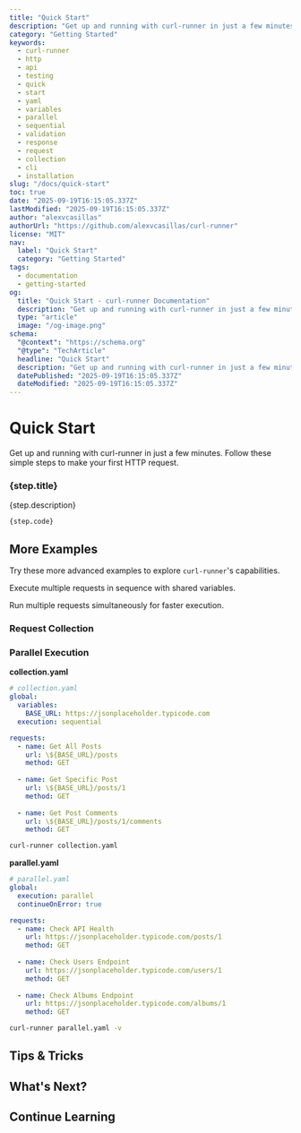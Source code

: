 ```yaml
---
title: "Quick Start"
description: "Get up and running with curl-runner in just a few minutes. Follow these simple steps to make your first HTTP request."
category: "Getting Started"
keywords:
  - curl-runner
  - http
  - api
  - testing
  - quick
  - start
  - yaml
  - variables
  - parallel
  - sequential
  - validation
  - response
  - request
  - collection
  - cli
  - installation
slug: "/docs/quick-start"
toc: true
date: "2025-09-19T16:15:05.337Z"
lastModified: "2025-09-19T16:15:05.337Z"
author: "alexvcasillas"
authorUrl: "https://github.com/alexvcasillas/curl-runner"
license: "MIT"
nav:
  label: "Quick Start"
  category: "Getting Started"
tags:
  - documentation
  - getting-started
og:
  title: "Quick Start - curl-runner Documentation"
  description: "Get up and running with curl-runner in just a few minutes. Follow these simple steps to make your first HTTP request."
  type: "article"
  image: "/og-image.png"
schema:
  "@context": "https://schema.org"
  "@type": "TechArticle"
  headline: "Quick Start"
  description: "Get up and running with curl-runner in just a few minutes. Follow these simple steps to make your first HTTP request."
  datePublished: "2025-09-19T16:15:05.337Z"
  dateModified: "2025-09-19T16:15:05.337Z"
---
```


# Quick Start

Get up and running with curl-runner in just a few minutes. Follow these simple steps to make your first HTTP request.

### {step.title}

{step.description}

```text
{step.code}
```

## More Examples

Try these more advanced examples to explore `curl-runner`'s capabilities.

Execute multiple requests in sequence with shared variables.

Run multiple requests simultaneously for faster execution.

### Request Collection

### Parallel Execution

**collection.yaml**

```yaml
# collection.yaml
global:
  variables:
    BASE_URL: https://jsonplaceholder.typicode.com
  execution: sequential

requests:
  - name: Get All Posts
    url: \${BASE_URL}/posts
    method: GET
    
  - name: Get Specific Post
    url: \${BASE_URL}/posts/1
    method: GET
    
  - name: Get Post Comments
    url: \${BASE_URL}/posts/1/comments
    method: GET
```

```bash
curl-runner collection.yaml
```

**parallel.yaml**

```yaml
# parallel.yaml
global:
  execution: parallel
  continueOnError: true

requests:
  - name: Check API Health
    url: https://jsonplaceholder.typicode.com/posts/1
    method: GET
    
  - name: Check Users Endpoint
    url: https://jsonplaceholder.typicode.com/users/1
    method: GET
    
  - name: Check Albums Endpoint
    url: https://jsonplaceholder.typicode.com/albums/1
    method: GET
```

```bash
curl-runner parallel.yaml -v
```

## Tips & Tricks

## What's Next?

## Continue Learning
